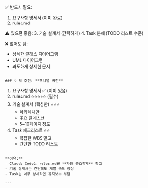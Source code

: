 ✅ 반드시 필요:
1. 요구사항 명세서 (이미 완료)
2. rules.md

⚠️ 있으면 좋음:
3. 기술 설계서 (간략하게)
4. Task 분해 (TODO 리스트 수준)

❌ 없어도 됨:
- 상세한 클래스 다이어그램
- UML 다이어그램
- 과도하게 상세한 문서
```

### 💡 제 추천: **미니멀 버전**
```
1. 요구사항 명세서 ✅ (이미 있음)
2. rules.md ⭐⭐⭐⭐⭐ (필수)
3. 기술 설계서 (핵심만) ⭐⭐⭐
   - 아키텍처만
   - 주요 클래스만
   - 5~10페이지 정도
4. Task 체크리스트 ⭐⭐
   - 복잡한 WBS 말고
   - 간단한 TODO 리스트
```

**이유:**
- Claude Code는 rules.md를 **가장 중요하게** 참고
- 기술 설계서는 간단해도 개발 속도 향상
- Task는 너무 상세하면 유지보수 부담

---